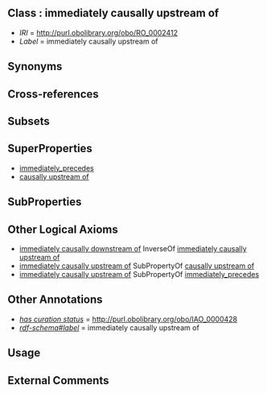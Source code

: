 
## Class : immediately causally upstream of

 * *IRI* = http://purl.obolibrary.org/obo/RO_0002412
 * *Label* = immediately causally upstream of

## Synonyms


## Cross-references


## Subsets


## SuperProperties

 * [immediately_precedes](../../RO/90/RO_0002090.md)
 * [causally upstream of](../../RO/11/RO_0002411.md)

## SubProperties


## Other Logical Axioms

 * [immediately causally downstream of](../../RO/05/RO_0002405.md) InverseOf [immediately causally upstream of](../../RO/12/RO_0002412.md)
 * [immediately causally upstream of](../../RO/12/RO_0002412.md) SubPropertyOf [causally upstream of](../../RO/11/RO_0002411.md)
 * [immediately causally upstream of](../../RO/12/RO_0002412.md) SubPropertyOf [immediately_precedes](../../RO/90/RO_0002090.md)

## Other Annotations

 * *[has curation status](../../IAO/14/IAO_0000114.md)* = http://purl.obolibrary.org/obo/IAO_0000428
 * *[rdf-schema#label](../../el/rdf-schema#label.md)* = immediately causally upstream of

## Usage


## External Comments

